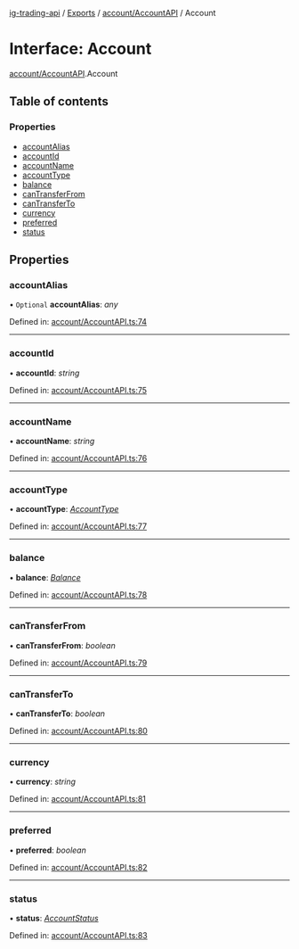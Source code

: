 [ig-trading-api](../README.md) / [Exports](../modules.md) / [account/AccountAPI](../modules/account_accountapi.md) / Account

# Interface: Account

[account/AccountAPI](../modules/account_accountapi.md).Account

## Table of contents

### Properties

- [accountAlias](account_accountapi.account.md#accountalias)
- [accountId](account_accountapi.account.md#accountid)
- [accountName](account_accountapi.account.md#accountname)
- [accountType](account_accountapi.account.md#accounttype)
- [balance](account_accountapi.account.md#balance)
- [canTransferFrom](account_accountapi.account.md#cantransferfrom)
- [canTransferTo](account_accountapi.account.md#cantransferto)
- [currency](account_accountapi.account.md#currency)
- [preferred](account_accountapi.account.md#preferred)
- [status](account_accountapi.account.md#status)

## Properties

### accountAlias

• `Optional` **accountAlias**: _any_

Defined in: [account/AccountAPI.ts:74](https://github.com/bennycode/ig-trading-api/blob/8f9d994/src/account/AccountAPI.ts#L74)

---

### accountId

• **accountId**: _string_

Defined in: [account/AccountAPI.ts:75](https://github.com/bennycode/ig-trading-api/blob/8f9d994/src/account/AccountAPI.ts#L75)

---

### accountName

• **accountName**: _string_

Defined in: [account/AccountAPI.ts:76](https://github.com/bennycode/ig-trading-api/blob/8f9d994/src/account/AccountAPI.ts#L76)

---

### accountType

• **accountType**: [_AccountType_](../enums/account_accountapi.accounttype.md)

Defined in: [account/AccountAPI.ts:77](https://github.com/bennycode/ig-trading-api/blob/8f9d994/src/account/AccountAPI.ts#L77)

---

### balance

• **balance**: [_Balance_](account_accountapi.balance.md)

Defined in: [account/AccountAPI.ts:78](https://github.com/bennycode/ig-trading-api/blob/8f9d994/src/account/AccountAPI.ts#L78)

---

### canTransferFrom

• **canTransferFrom**: _boolean_

Defined in: [account/AccountAPI.ts:79](https://github.com/bennycode/ig-trading-api/blob/8f9d994/src/account/AccountAPI.ts#L79)

---

### canTransferTo

• **canTransferTo**: _boolean_

Defined in: [account/AccountAPI.ts:80](https://github.com/bennycode/ig-trading-api/blob/8f9d994/src/account/AccountAPI.ts#L80)

---

### currency

• **currency**: _string_

Defined in: [account/AccountAPI.ts:81](https://github.com/bennycode/ig-trading-api/blob/8f9d994/src/account/AccountAPI.ts#L81)

---

### preferred

• **preferred**: _boolean_

Defined in: [account/AccountAPI.ts:82](https://github.com/bennycode/ig-trading-api/blob/8f9d994/src/account/AccountAPI.ts#L82)

---

### status

• **status**: [_AccountStatus_](../enums/account_accountapi.accountstatus.md)

Defined in: [account/AccountAPI.ts:83](https://github.com/bennycode/ig-trading-api/blob/8f9d994/src/account/AccountAPI.ts#L83)
